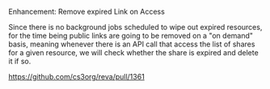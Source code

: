 Enhancement: Remove expired Link on Access

Since there is no background jobs scheduled to wipe out expired resources, for the time being public links are going to be removed on a "on demand" basis, meaning whenever there is an API call that access the list of shares for a given resource, we will check whether the share is expired and delete it if so.

https://github.com/cs3org/reva/pull/1361